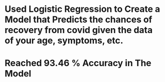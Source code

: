 # Used Logistic Regression to Create a Model that Predicts the chances of recovery from covid given the data of your age, symptoms, etc.

# Reached 93.46 % Accuracy in The Model